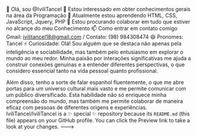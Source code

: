 👋 Olá, sou @IviliTancel
👀 Estou interessado em obter conhecimentos gerais na área da Programação
🌱 Atualmente estou aprendendo HTML, CSS, JavaScript, Jquery, PHP
💞️ Estou procurando colaborar em tudo que estiver no alcançe do meu Conhecimento
📫 Como entrar em contato comigo Gmail: ivilitancel18@gmail.com / Contato: (98) 984308474
😄 Pronomes: Tancel
⚡ Curiosidade: Olá! Sou alguém que se destaca não apenas pela inteligência e sociabilidade, mas também pelo entusiasmo em explorar o mundo ao meu redor. Minha paixão por interações significativas me ajuda a construir conexões genuínas e a entender diferentes perspectivas, o que considero essencial tanto na vida pessoal quanto profissional.

Além disso, tenho a sorte de falar espanhol fluentemente, o que me abre portas para um universo cultural mais vasto e me permite comunicar com um público diversificado. Esta habilidade não só enriquece minha compreensão do mundo, mas também me permite colaborar de maneira eficaz com pessoas de diferentes origens e experiências.
IviliTancel/IviliTancel is a ✨ special ✨ repository because its `README.md` (this file) appears on your GitHub profile.
You can click the Preview link to take a look at your changes.
--->
